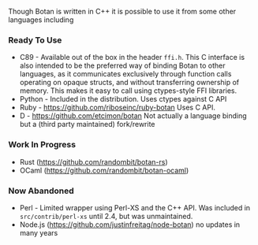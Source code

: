 Though Botan is written in C++ it is possible to use it from some other languages including

### Ready To Use

* C89 - Available out of the box in the header `ffi.h`. This C interface is also intended to be the preferred way of binding Botan to other languages, as it communicates exclusively through function calls operating on opaque structs, and without transferring ownership of memory. This makes it easy to call using ctypes-style FFI libraries.
* Python - Included in the distribution. Uses ctypes against C API
* Ruby - https://github.com/riboseinc/ruby-botan Uses C API.
* D - https://github.com/etcimon/botan Not actually a language binding but a (third party maintained) fork/rewrite 

### Work In Progress
* Rust (https://github.com/randombit/botan-rs)
* OCaml (https://github.com/randombit/botan-ocaml)

### Now Abandoned
* Perl - Limited wrapper using Perl-XS and the C++ API. Was included in `src/contrib/perl-xs` until 2.4, but was unmaintained.
* Node.js (https://github.com/justinfreitag/node-botan) no updates in many years
